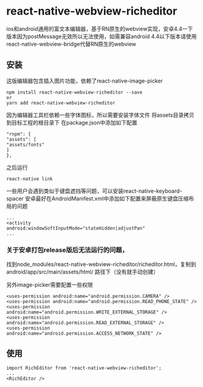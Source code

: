 # react-native-webview-richeditor

ios和android通用的富文本编辑器，基于RN原生的webview实现，安卓4.4一下版本因为postMessage无效所以无法使用，如需兼容android 4.4以下版本请使用react-native-webview-bridge代替RN原生的webview

## 安装

这版编辑器包含插入图片功能，依赖了react-native-image-picker

```
npm install react-native-webview-richeditor --save
or
yarn add react-native-webview-richeditor

```



因为编辑器工具栏依赖一些字体图标，所以需要安装字体文件
将assets目录拷贝到目标工程的根目录下
在package.json中添加如下配置

```
"rnpm": {
"assets": [
"assets/fonts"
]
},
```
之后运行
```
react-native link
```
一些用户会遇到类似于键盘遮挡等问题，可以安装react-native-keyboard-spacer
安卓最好在AndroidManifest.xml中添加如下配置来屏蔽原生键盘压缩布局的问题

```
...
<activity
android:windowSoftInputMode="stateHidden|adjustPan"
...
```
### 关于安卓打包release版后无法运行的问题，
找到node_modules/react-native-webview-richeditor/richeditor.html，复制到android/app/src/main/assets/html/ 路径下（没有就手动创建）

另外image-picker需要配置一些权限
```
<uses-permission android:name="android.permission.CAMERA" />
<uses-permission android:name="android.permission.READ_PHONE_STATE" />
<uses-permission android:name="android.permission.WRITE_EXTERNAL_STORAGE" />
<uses-permission android:name="android.permission.READ_EXTERNAL_STORAGE" />
<uses-permission android:name="android.permission.ACCESS_NETWORK_STATE" />
```
## 使用

```
import RichEditor from 'react-native-webview-richeditor';
...
<RichEditor />
```







